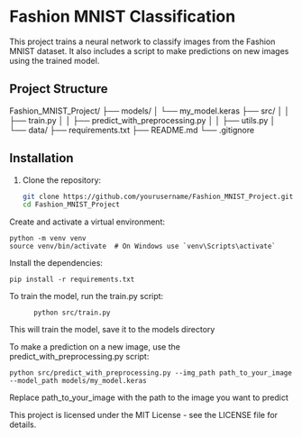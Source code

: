 # Fashion MNIST Classification

This project trains a neural network to classify images from the Fashion MNIST dataset. It also includes a script to make predictions on new images using the trained model.

## Project Structure

Fashion_MNIST_Project/ 
├── models/
│  └── my_model.keras 
├── src/ │ 
│  ├── train.py │ 
│  ├── predict_with_preprocessing.py │ 
│  ├── utils.py │ └── data/ 
├── requirements.txt 
├── README.md 
└── .gitignore

## Installation

1. Clone the repository:
   ```bash
   git clone https://github.com/yourusername/Fashion_MNIST_Project.git
   cd Fashion_MNIST_Project
Create and activate a virtual environment:
   ```
python -m venv venv
source venv/bin/activate  # On Windows use `venv\Scripts\activate`
```
Install the dependencies:
```
pip install -r requirements.txt
```
To train the model, run the train.py script:
```
      python src/train.py
```
This will train the model, save it to the models directory

To make a prediction on a new image, use the predict_with_preprocessing.py script:
```
python src/predict_with_preprocessing.py --img_path path_to_your_image --model_path models/my_model.keras
```
Replace path_to_your_image with the path to the image you want to predict

This project is licensed under the MIT License - see the LICENSE file for details.
